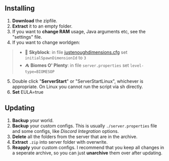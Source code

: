 ## Installing

1) **Download** the zipfile.
2) **Extract** it to an empty folder.
3) If you want to **change RAM** usage, Java arguments etc, see the "settings" file.
4) If you want to change worldgen:
  > - 🌌 **Skyblock**: in file [justenoughdimensions.cfg](config/justenoughdimensions/justenoughdimensions.cfg) set `initialSpawnDimensionId` to `3`
  > - ⛺ **Biomes O' Plenty**: in file `server.properties` set `level-type=BIOMESOP`
5) Double click "**ServerStart**" or "ServerStartLinux", whichever is appropriate. On Linux you cannot run the script via sh directly.
6) **Set** EULA=true

## Updating

1) **Backup** your world.
2) **Backup** your custom configs. This is usually `./server.properties` file and some configs, like *Discord Integration* options.
3) **Delete** all the folders from the server that are in the archive.
4) **Extract** `.zip` into server folder with overwrite.
7) **Reapply** your custom configs. I recommend that you keep all changes in a seperate archive, so you can just **unarchive** them over after updating.
